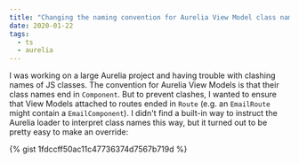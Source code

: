 ```yaml
---
title: "Changing the naming convention for Aurelia View Model class names"
date: 2020-01-22
tags:
  - ts
  - aurelia
---
```


I was working on a large Aurelia project and having trouble with clashing names
of JS classes. The convention for Aurelia View Models is that their class names
end in `Component`. But to prevent clashes, I wanted to ensure that View Models
attached to routes ended in `Route` (e.g. an `EmailRoute` might contain a
`EmailComponent`). I didn't find a built-in way to instruct the Aurelia loader
to interpret class names this way, but it turned out to be pretty easy to make
an override:

{% gist 1fdccff50ac11c47736374d7567b719d %}
